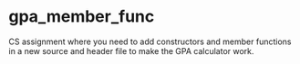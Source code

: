 gpa_member_func
===============

CS assignment where you need to add constructors and member functions in a new source and header file to
make the GPA calculator work.
